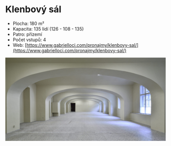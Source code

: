 # Klenbový sál

* Plocha: 180 m²
* Kapacita: 135 lidí (126 - 108 - 135)
* Patro: přízemí
* Počet vstupů: 4
* Web: [https://www.gabrielloci.com/pronajmy/klenbovy-sal/](https://www.gabrielloci.com/pronajmy/klenbovy-sal/)

![](<../../.gitbook/assets/gabriel-loci-klenbovy-sal (1).jpeg>)
